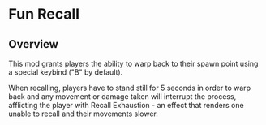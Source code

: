 # Fun Recall
## Overview
This mod grants players the ability to warp back to their spawn point using a special keybind ("B" by default).

When recalling, players have to stand still for 5 seconds in order to warp back and any movement or damage taken will interrupt the process, afflicting the player with Recall Exhaustion - an effect that renders one unable to recall and their movements slower.